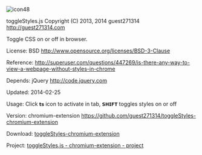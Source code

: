 ![icon48](https://f.cloud.github.com/assets/4174848/2267156/fa930846-9eae-11e3-8898-08071bd8fe11.png)
  
  toggleStyles.js Copyright (C) 2013, 2014 guest271314 http://guest271314.com
  
  Toggle CSS on or off in browser.
  
  License: BSD http://www.opensource.org/licenses/BSD-3-Clause
  
  Reference: http://superuser.com/questions/447269/is-there-any-way-to-view-a-webpage-without-styles-in-chrome 
  
  Depends: jQuery http://code.jquery.com
  
  Updated: 2014-02-25
  
  Usage: Click `𝘁𝘀` icon to activate in tab, `𝗦𝗛𝗜𝗙𝗧` toggles styles on or off
  
  Version: chromium-extension https://github.com/guest271314/toggleStyles-chromium-extension
  
  Download: [toggleStyles-chromium-extension](https://github.com/guest271314/toggleStyles-chromium-extension/zipball/master)
  
  Project: [toggleStyles.js - chromium-extension - project](http://guest271314.github.io/toggleStyles-chromium-extension/)
